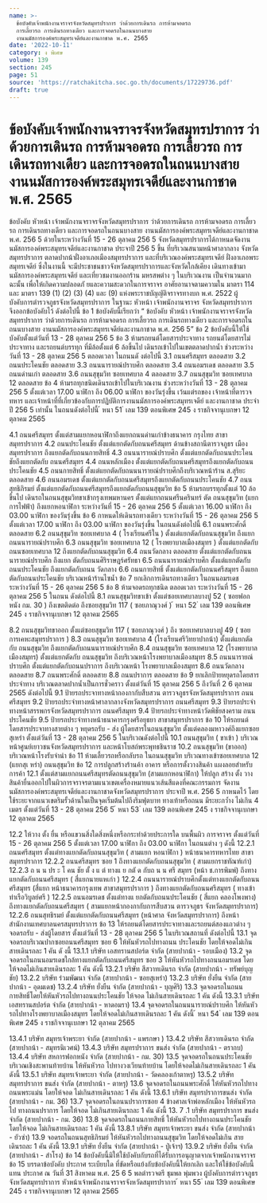 ```yaml
---
name: >-
  ข้อบังคับเจ้าพนักงานจราจรจังหวัดสมุทรปราการ ว่าด้วยการเดินรถ การห้ามจอดรถ
  การเลี้ยวรถ การเดินรถทางเดียว และการจอดรถในถนนบางสาย
  งานนมัสการองค์พระสมุทรเจดีย์และงานกาชาด พ.ศ. 2565
date: '2022-10-11'
category: ง พิเศษ
volume: 139
section: 245
page: 51
source: 'https://ratchakitcha.soc.go.th/documents/17229736.pdf'
draft: true
---
```


# ข้อบังคับเจ้าพนักงานจราจรจังหวัดสมุทรปราการ ว่าด้วยการเดินรถ การห้ามจอดรถ การเลี้ยวรถ การเดินรถทางเดียว และการจอดรถในถนนบางสาย งานนมัสการองค์พระสมุทรเจดีย์และงานกาชาด พ.ศ. 2565

ข้อบังคับ หัวหน้า เจ้าพนักงานจราจรจังหวัดสมุทรปราการ ว่าด้วยการเดินรถ การห้ามจอดรถ การเลี้ยวรถ การเดินรถทางเดียว และการจอดรถในถนนบางสาย งานนมัสการองค์พระสมุทรเจดีย์และงานกาชาด พ.ศ. 256 5 ด้วยในระหว่างวันที่ 15 - 26 ตุลาคม 256 5 จังหวัดสมุทรปราการได้กาหนดจัดงาน นมัสการองค์พระสมุทรเจดีย์และงานกาชาด ประจาปี 256 5 ขึ้น ที่บริเวณสนามหน้าศาลากลาง จังหวัดสมุทรปราการ ตลาดปากน้าฝั่งอาเภอเมืองสมุทรปราการ และที่บริเวณองค์พระสมุทรเจดีย์ ฝั่งอาเภอพระสมุทรเจดีย์ ซึ่งในงานนี้ จะมีประชาชนชาวจังหวัดสมุทรปราการและจังหวัดใกล้เคียง เดินทางเข้ามานมัสการองค์พระสมุทรเจดีย์ และเที่ยวชมงานออกร้าน มหรสพต่าง ๆ ในบริเวณงาน เป็นจำนวนมาก ฉะนั้น เพื่อให้เกิดความปลอดภั ยและความสะดวกในการจราจร อาศัยอานาจตามความใน มาตรา 114 และ มาตรา 139 (1) (2) (3) (4) และ (9) แห่งพระราชบัญญัติจราจรทางบก พ.ศ. 2522 ผู้บังคับการตำรวจภูธรจังหวัดสมุทรปราการ ในฐานะ หัวหน้า เจ้าพนักงานจราจร จังหวัดสมุทรปราการ จึงออกข้อบังคับไว้ ดังต่อไปนี้ ข้อ 1 ข้อบังคับนี้เรียกว่า “ ข้อบังคับ หัวหน้า เจ้าพนักงานจราจรจังหวัดสมุทรปราการ ว่าด้วยการเดินรถ การห้ามจอดรถ การเลี้ยวรถ การเดินรถทางเดียว และการจอดรถในถนนบางสาย งานนมัสการองค์พระสมุทรเจดีย์และงานกาชาด พ.ศ. 256 5” ข้อ 2 ข้อบังคับนี้ให้ใช้บังคับตั้งแต่วันที่ 13 - 28 ตุลาคม 256 5 ข้อ 3 ห้ามรถยนต์โดยสารประจาทาง รถยนต์โดยสารไม่ประจาทาง และรถยนต์บรรทุก ที่มีล้อตั้งแต่ 6 ล้อขึ้นไป เดินรถเข้าไปในเขตตลาดปากน้ำ ช่วงระหว่างวันที่ 13 - 28 ตุลาคม 256 5 ตลอดเวลา ในถนนดั งต่อไปนี้ 3.1 ถนนศรีสมุทร ตลอดสาย 3.2 ถนนประโคนชัย ตลอดสาย 3.3 ถนนนารายณ์ปราบศึก ตลอดสาย 3.4 ถนนอมรเดช ตลอดสาย 3.5 ถนนด่านเก่า ตลอดสาย 3.6 ถนนสุขุมวิท ซอยเทศบาล 4 ตลอดสาย 3.7 ถนนสุขุมวิท ซอยเทศบาล 12 ตลอดสาย ข้อ 4 ห้ามรถทุกชนิดเดินรถเข้าไปในบริเวณงาน ช่วงระหว่างวันที่ 13 - 28 ตุลาคม 256 5 ตั้งแต่เวลา 17.00 นาฬิกา ถึง 06.00 นาฬิกา ของวันรุ่งขึ้น เว้นแต่รถของ เจ้าหน้าที่ตารวจ ทหาร และเจ้าหน้าที่ที่เกี่ยวข้องกับการปฏิบัติการงานนมัสการองค์พระสมุทรเจดีย์ และงานกาชาด ประจำปี 256 5 เท่านั้น ในถนนดังต่อไปนี้ ้ หนา 51 ่ เลม 139 ตอนพิเศษ 245 ง ราชกิจจานุเบกษา 12 ตุลาคม 2565

4.1 ถนนศรีสมุทร ตั้งแต่สามแยกหอนาฬิกาถึงแยกถนนด่านเก่าข้างธนาคาร กรุงไทย สาขาสมุทรปราการ 4.2 ถนนประโคนชัย ตั้งแต่แยกตัดกับถนนศรีสมุทร ด้านข้างสถานีตารวจภูธร เมืองสมุทรปราการ ถึงแยกตัดกับถนนกายสิทธิ์ 4.3 ถนนนารายณ์ปราบศึก ตั้งแต่แยกตัดกับถนนประโคนชัยถึงแยกตัดกับ ถนนศรีสมุทร 4.4 ถนนหลักเมือง ตั้งแต่แยกตัดกับถนนศรีสมุทรถึงแยกตัดกับถนนประโคนชัย 4.5 ถนนกายสิทธิ์ ตั้งแต่แยกตัดกับถนนนารายณ์ปราบศึกถึงบริเวณหน้าร้าน ส.สุริยะ ตลอดสาย 4.6 ถนนอมรเดช ตั้งแต่แยกตัดกับถนนศรีสมุทรถึงแยกตัดกับถนนประโคนชัย 4.7 ถนนสุทธิภิรมย์ ตั้งแต่แยกตัดกับถนนศรีสมุทรถึงแยกตัดกับถนนสุขุมวิท ข้อ 5 ห้ามรถบรรทุกตั้งแต่ 10 ล้อขึ้นไป เดินรถในถนนสุขุมวิทขาเข้ากรุงเทพมหานคร ตั้งแต่แยกถนนศรีนครินทร์ ตัด ถนนสุขุมวิท (แยกการไฟฟ้า) ถึงแยกหอนาฬิกา ระหว่างวันที่ 15 - 26 ตุลาคม 256 5 ตั้งแต่เวลา 16.00 นาฬิกา ถึง 03.00 นาฬิกา ของวันรุ่งขึ้น ข้อ 6 กาหนดให้เดินรถทางเดียว ระหว่างวันที่ 15 - 26 ตุลาคม 256 5 ตั้งแต่เวลา 17.00 นาฬิกา ถึง 03.00 นาฬิกา ของวันรุ่งขึ้น ในถนนดังต่อไปนี้ 6.1 ถนนพระศักดิ์ ตลอดสาย 6.2 ถนนสุขุมวิท ซอยเทศบาล 4 ( โรงเรียนศรีใน ) ตั้งแต่แยกตัดกับถนนสุขุมวิท ถึงแยกถนนนารายณ์ปราบศึก 6.3 ถนนสุขุมวิท ซอยเทศบาล 12 ( โรงพยาบาลเมืองสมุทร ) ตั้งแต่แยกตัดกับ ถนนซอยเทศบาล 12 ถึงแยกตัดกับถนนสุขุมวิท 6.4 ถนนวัดกลาง ตลอดสาย ตั้งแต่แยกตัดกับถนนนารายณ์ปราบศึก ถึงแยก ตัดกับถนนศิริราษฎร์ศรัทธา 6.5 ถนนนารายณ์ปราบศึก ตั้งแต่แยกตัดกับถนนประโคนชัย ถึงแยกตัดกับถนน วัดกลาง 6.6 ถนนกายสิทธิ์ ตั้งแต่แยกตัดกับถนนศรีสมุทร ถึงแยกตัดกับถนนประโคนชัย บริเวณหน้าร้านไซน้ำ ข้อ 7 ยกเลิกการเดินรถทางเดียว ในถนนอมรเดช ระหว่างวันที่ 15 - 26 ตุลาคม 256 5 ข้อ 8 ห้ามจอดรถทุกชนิด ตลอดเวลา ระหว่างวันที่ 15 - 26 ตุลาคม 256 5 ในถนน ดังต่อไปนี้ 8.1 ถนนสุขุมวิทขาเข้า ตั้งแต่ซอยเทศบาลบางปู 52 ( ซอยฟอกหนัง กม. 30 ) ถึงเขตติดต่อ ถึงซอยสุขุมวิท 117 ( ซอยภาณุวงศ์ ) ้ หนา 52 ่ เลม 139 ตอนพิเศษ 245 ง ราชกิจจานุเบกษา 12 ตุลาคม 2565

8.2 ถนนสุขุมวิทขาออก ตั้งแต่ซอยสุขุมวิท 117 ( ซอยภาณุวงศ์ ) ถึง ซอยเทศบาลบางปู 49 ( ซอยการเคหะสมุทรปราการ ) 8.3 ถนนสุขุมวิท ซอยเทศบาล 4 (โรงเรียนศรีวิทยาปากน้า) ตั้งแต่แยกตัดกับ ถนนสุขุมวิท ถึงแยกตัดกับถนนนารายณ์ปราบศึก 8.4 ถนนสุขุมวิท ซอยเทศบาล 12 (โรงพยาบาลเมืองสมุทร) ตั้งแต่แยกตัดกับ ถนนสุขุมวิท ถึงบริเวณหน้าโรงพยาบาลเมืองสมุทร 8.5 ถนนนารายณ์ปราบศึก ตั้งแต่แยกตัดกับถนนปราการ ถึงบริเวณหน้า โรงพยาบาลเมืองสมุทร 8.6 ถนนวัดกลาง ตลอดสาย 8.7 ถนนพระศักดิ์ ตลอดสาย 8.8 ถนนปราการ ตลอดสาย ข้อ 9 ยกเลิกป้ายหยุดรถโดยสารประจำทาง บริเวณตลาดปากน้ำเป็นการชั่วคราว ตั้งแต่วันที่ 15 ตุลาคม 256 5 ถึงวันที่ 2 6 ตุลาคม 2565 ดังต่อไปนี้ 9.1 ป้ายรถประจาทางหน้ากองกากับสืบสวน ตารวจภูธรจังหวัดสมุทรปราการ ถนนศรีสมุทร 9.2 ป้ายรถประจำทางหน้าศาลากลางจังหวัดสมุทรปราการ ถนนศรีสมุทร 9.3 ป้ายรถประจำทางหน้าสรรพกรจังหวัดสมุทรปราการ ถนนศรีสมุทร 9.4 ป้ายรถประจำทางหน้าวัดพิชัยสงคราม ถนนประโคนชัย 9.5 ป้ายรถประจำทางหน้าธนาคารกรุงศรีอยุธยา สาขาสมุทรปราการ ข้อ 10 ให้รถยนต์โดยสารประจาทางสายต่าง ๆ หยุดรถรับ - ส่ง ผู้โดยสารในถนนสุขุมวิท ตั้งแต่คลองมหาวงศ์ถึงแยกซอยสุเหร่า ตั้งแต่วันที่ 13 - 28 ตุลาคม 256 5 ในบริเวณดังต่อไปนี้ 10.1 ถนนสุขุมวิท ( ขาเข้า ) บริเวณหน้าศูนย์เยาวชนจังหวัดสมุทรปราการ และหน้าโบสถ์พระพุทธชินราช 10.2 ถนนสุขุมวิท (ขาออก) บริเวณหน้าโรงรับจำนำ ข้อ 11 ห้ามเลี้ยวรถหรือกลับรถ ในถนนสุขุมวิท บริเวณทางเข้าซอยเทศบาล 12 (แยกสุเ หร่า) ถนนสุขุมวิท ข้อ 12 การปลูกสร้างร้านค้า อาคาร หรือการตั้งวางสินค้า แผงลอยสำหรับการค้า 12.1 ตั้งแต่สามแยกถนนศรีสมุทรตัดถนนสุขุมวิท (สามแยกหอนาฬิกา) ให้ปลูก สร้าง ตั้ง วางสินค้ายื่นออกไปในผิวการจราจรตามแนวเขตเครื่องหมายแนวเส้นสีแดงที่คณะกรรมการ จัดงานนมัสการองค์พระสมุทรเจดีย์และงานกาชาดจังหวัดสมุทรปราการ ประจาปี พ.ศ. 256 5 กาหนดไว้ โดยใช้ระยะจากแนวเขตริมรั้วด้านในเป็นจุดเริ่มต้นไปถึงริมฟุตบาท ทางเท้าหรือถนน มีระยะกว้ำง ไม่เกิน 4 เมตร ตั้งแต่วันที่ 13 - 28 ตุลาคม 256 5 ้ หนา 53 ่ เลม 139 ตอนพิเศษ 245 ง ราชกิจจานุเบกษา 12 ตุลาคม 2565

12.2 ให้วาง ตั้ง ยื่น หรือแขวนสิ่งใดสิ่งหนึ่งหรือกระทำด้วยประการใด บนพื้นผิว การจราจร ตั้งแต่วันที่ 15 - 26 ตุลาคม 256 5 ตั้งแต่เวลา 17.00 นาฬิกา ถึง 03.00 นาฬิกา ในถนนต่าง ๆ ดังนี้ 12.2.1 ถนนศรีสมุทร ตั้งแต่ทางแยกตัดกับถนนสุขุมวิท ( สามแยก หอนาฬิกา ) หน้าธนาคารทหารไทย สาขาสมุทรปราการ 12.2.2 ถนนศรีสมุทร ซอย 1 ถึงทางแยกตัดกับถนนสุขุมวิท ( สามแยกราชทัณฑ์เก่า) 12.2.3 ถ น น ปร ะ โ คน ชัย ตั้ ง แ ต่ ทางแ ย กตั ด กับถ น น ศรี สมุทร (หน้า ช.การพิมพ์) ถึงทางแยกตัดกับถนนศรีสมุทร ( สี่แยกนายแหเก่า ) 12.2.4 ถนนนารายณ์ปราบศึกตั้งแต่ทางแยกตัดกับถนนศรีสมุทร (สี่แยก หน้าธนาคารกรุงเทพ สาขาสมุทรปราการ ) ถึงทางแยกตัดกับถนนศรีสมุทร ( ทางเข้าท่าเรือวิบูลย์ศรี ) 12.2.5 ถนนอมรเดช ตั้งแต่ทางแ ยกตัดกับถนนประโคนชัย ( สี่แยก คลองโพงพาง) ถึงทางแยกตัดกับถนนศรีสมุทร ( สามแยกหน้ากองกากับการสืบสวน ตารวจภูธร จังหวัดสมุทรปราการ) 12.2.6 ถนนสุทธิรมย์ ตั้งแต่แยกตัดกับถนนศรีสมุทร (หน้าศาล จังหวัดสมุทรปราการ) ถึงหน้าสำนักงานเทศบาลนครสมุทรปราการ ข้อ 13 ให้รถยนต์โดยสารประจาทางและรถยนต์สองแถวต่าง ๆ จอดรถรับ - ส่งผู้โดยสาร ตั้งแต่วันที่ 13 - 28 ตุลาคม 256 5 ในบริเวณสถานที่ ดังต่อไปนี้ 13.1 จุดจอดรถบริเวณปากซอยถนนศรีสมุทร ซอย 6 ให้หันหัวรถไปทางถนน ประโคนชัย โดยให้จอดไม่เกินสายเดินรถละ 1 คัน ดั งนี้ 13.1.1 บริษัท เอสทรานสปอร์ต จำกัด (สายปากน้า - รอบเมือง) 13.2 จุดจอดรถในถนนอมรเดชใกล้ทางแยกตัดกับถนนศรีสมุทร ซอย 3 ให้หันหัวรถไปทางถนนอมรเดช โดยให้จอดไม่เกินสายเดินรถละ 1 คัน ดังนี้ 13.2.1 บริษัท สีสวาทเดินรถ จำกัด (สายปากน้า - ทรัพย์บุญชัย) 13.2.2 บริษัท ร่วมพัฒนา จำกัด (สายปากน้า - ซอยสุเหร่า) 13.2.3 บริษัท ยั่งยืน จำกัด (สายปากน้า - อุดมเดช) 13.2.4 บริษัท ยั่งยืน จำกัด (สายปากน้า - บุญศิริ) 13.3 จุดจอดรถในถนนกายสิทธิ์โดยให้หันหัวรถไปทางถนนประโคนชัย ให้จอด ไม่เกินสายเดินรถละ 1 คัน ดังนี้ 13.3.1 บริษัท เอสทรานสปอร์ต จำกัด (สายปากน้า - หาดอมรา) 13.4 จุดจอดรถในถนนนารายณ์ปราบศึก ให้หันหัวรถไปทางโรงพยาบาลเมืองสมุทร โดยให้จอดไม่เกินสายเดินรถละ 1 คัน ดังนี้ ้ หนา 54 ่ เลม 139 ตอนพิเศษ 245 ง ราชกิจจานุเบกษา 12 ตุลาคม 2565

13.4.1 บริษัท สมุทรเจ้าพระยา จำกัด (สายปากน้า - แพรกษา ) 13.4.2 บริษัท สีสวาทเดินรถ จำกัด (สายปากน้า - สมุทรนิเวศน์) 13.4.3 บริษัท สมุทรปราการ ขนส่ง จำกัด (สายปากน้า - ตรากบ) 13.4.4 บริษัท สหการฟอกหนัง จำกัด (สายปากน้า - กม. 30) 13.5 จุดจอดรถในถนนประโคนชัย บริเวณเชิงสะพานท้ายบ้าน ให้หันหัวรถ ไปทางวงเวียนท้ายบ้าน โดยให้จอดไม่เกินสายเดินรถละ 1 คัน ดังนี้ 13.5.1 บริษัท สมุทรเจ้าพระยา จำกัด (สายปากน้า - วัดคลองเก้าตาหรุ) 13.5.2 บริษัท สมุทรปราการ ขนส่ง จำกัด (สายปากน้า - ตาหรุ) 13.6 จุดจอดรถในถนนพระศักดิ์ ให้หันหัวรถไปทางถนนพระแม่น โดยให้จอด ไม่เกินสายเดินรถละ 1 คัน ดังนี้ 13.6.1 บริษัท สมุทรปราการขนส่ง จำกัด (สายปากน้า - กม. 36) 13.7 จุดจอดรถในถนนปราการซอย 4 ข้างศาลเจ้าพ่อหลักเมือง ให้หันหัวรถไป ทางถนนปราการ โดยให้จอด ไม่เกินสายเดินรถละ 1 คัน ดังนี้ 13. 7 .1 บริษัท สมุทรปราการ ขนส่ง จำกัด (สายปากน้า - กม. 36) 13.8 จุดจอดรถในถนนกายสิทธิ์ ให้หันหัวรถไปทางถนนประโคนชัย โดยให้จอด ไม่เกินสายเดินรถละ 1 คัน ดังนี้ 13.8.1 บริษัท สมุทรเจ้าพระยา ขนส่ง จำกัด (สายปากน้า - ยัวซ่า) 13.9 จอดรถในถนนสุทธิภิรมย์ ให้หันหัวรถไปทางถนนสุขุมวิท โดยให้จอดไม่เกิน สายเดินรถละ 1 คัน ดังนี้ 13.9.1 บริษัท ยั่งยืน จำกัด (สายปากน้า - ปู่เจ้าฯ) 13.9.2 บริษัท ยั่งยืน จำกัด (สายปากน้า - สำโรง) ข้อ 14 ข้อบังคับนี้มิให้ใช้บังคับกับรถที่ได้รับการอนุญาตจากเจ้าพนักงานจราจร ข้อ 15 บรรดาข้อบังคับ ประกาศ ระเบียบใด ที่ขัดหรือแย้งกับข้อบังคับนี้ให้ยกเลิก และให้ใช้ข้อบังคับนี้ แทน ประกาศ ณ วันที่ 31 สิงหาคม พ.ศ. 25 6 5 พลตำรวจตรี ชุมพล พุ่มพวง ผู้บังคับการตำรวจภูธรจังหวัดสมุทรปราการ หัวหน้าเจ้าพนักงานจราจรจังหวัดสมุทรปราการ ้ หนา 55 ่ เลม 139 ตอนพิเศษ 245 ง ราชกิจจานุเบกษา 12 ตุลาคม 2565
